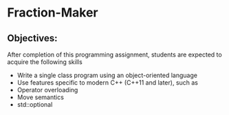 # Fraction-Maker

## Objectives:<br/>
After completion of this programming assignment, students are expected to acquire the following skills

- Write a single class program using an object-oriented language
- Use features specific to modern C++ (C++11 and later), such as
- Operator overloading
- Move semantics
- std::optional
